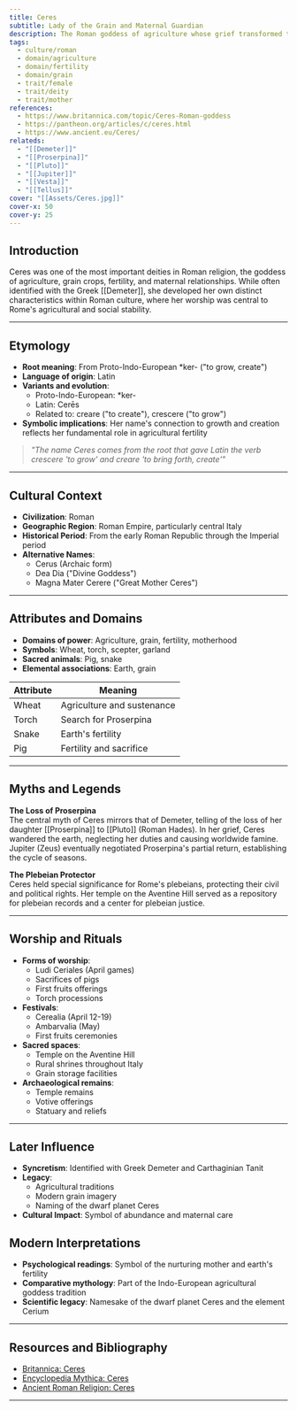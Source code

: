```yaml
---
title: Ceres
subtitle: Lady of the Grain and Maternal Guardian
description: The Roman goddess of agriculture whose grief transformed the world's fertility, establishing the cycle of seasons through her daughter's journey
tags:
  - culture/roman
  - domain/agriculture
  - domain/fertility
  - domain/grain
  - trait/female
  - trait/deity
  - trait/mother
references:
  - https://www.britannica.com/topic/Ceres-Roman-goddess
  - https://pantheon.org/articles/c/ceres.html
  - https://www.ancient.eu/Ceres/
relateds:
  - "[[Demeter]]"
  - "[[Proserpina]]"
  - "[[Pluto]]"
  - "[[Jupiter]]"
  - "[[Vesta]]"
  - "[[Tellus]]"
cover: "[[Assets/Ceres.jpg]]"
cover-x: 50
cover-y: 25
---
```

## Introduction
Ceres was one of the most important deities in Roman religion, the goddess of agriculture, grain crops, fertility, and maternal relationships. While often identified with the Greek [[Demeter]], she developed her own distinct characteristics within Roman culture, where her worship was central to Rome's agricultural and social stability.

---

## Etymology

- **Root meaning**: From Proto-Indo-European *ker- ("to grow, create")
- **Language of origin**: Latin
- **Variants and evolution**: 
  - Proto-Indo-European: *ker-
  - Latin: Cerēs
  - Related to: creare ("to create"), crescere ("to grow")
- **Symbolic implications**: Her name's connection to growth and creation reflects her fundamental role in agricultural fertility

> _"The name Ceres comes from the root that gave Latin the verb crescere 'to grow' and creare 'to bring forth, create'"_

---

## Cultural Context

- **Civilization**: Roman
- **Geographic Region**: Roman Empire, particularly central Italy
- **Historical Period**: From the early Roman Republic through the Imperial period
- **Alternative Names**:
  - Cerus (Archaic form)
  - Dea Dia ("Divine Goddess")
  - Magna Mater Cerere ("Great Mother Ceres")

---

## Attributes and Domains

- **Domains of power**: Agriculture, grain, fertility, motherhood
- **Symbols**: Wheat, torch, scepter, garland
- **Sacred animals**: Pig, snake
- **Elemental associations**: Earth, grain

| Attribute     | Meaning                     |
|---------------|-----------------------------|
| Wheat         | Agriculture and sustenance  |
| Torch         | Search for Proserpina       |
| Snake         | Earth's fertility           |
| Pig           | Fertility and sacrifice     |

---

## Myths and Legends

**The Loss of Proserpina**  
The central myth of Ceres mirrors that of Demeter, telling of the loss of her daughter [[Proserpina]] to [[Pluto]] (Roman Hades). In her grief, Ceres wandered the earth, neglecting her duties and causing worldwide famine. Jupiter (Zeus) eventually negotiated Proserpina's partial return, establishing the cycle of seasons.

**The Plebeian Protector**  
Ceres held special significance for Rome's plebeians, protecting their civil and political rights. Her temple on the Aventine Hill served as a repository for plebeian records and a center for plebeian justice.

---

## Worship and Rituals

- **Forms of worship**: 
  - Ludi Ceriales (April games)
  - Sacrifices of pigs
  - First fruits offerings
  - Torch processions
- **Festivals**: 
  - Cerealia (April 12-19)
  - Ambarvalia (May)
  - First fruits ceremonies
- **Sacred spaces**: 
  - Temple on the Aventine Hill
  - Rural shrines throughout Italy
  - Grain storage facilities
- **Archaeological remains**: 
  - Temple remains
  - Votive offerings
  - Statuary and reliefs

---

## Later Influence

- **Syncretism**: Identified with Greek Demeter and Carthaginian Tanit
- **Legacy**: 
  - Agricultural traditions
  - Modern grain imagery
  - Naming of the dwarf planet Ceres
- **Cultural Impact**: Symbol of abundance and maternal care

## Modern Interpretations

- **Psychological readings**: Symbol of the nurturing mother and earth's fertility
- **Comparative mythology**: Part of the Indo-European agricultural goddess tradition
- **Scientific legacy**: Namesake of the dwarf planet Ceres and the element Cerium

---

## Resources and Bibliography

- [Britannica: Ceres](https://www.britannica.com/topic/Ceres-Roman-goddess)
- [Encyclopedia Mythica: Ceres](https://pantheon.org/articles/c/ceres.html)
- [Ancient Roman Religion: Ceres](https://www.ancient.eu/Ceres/)

---